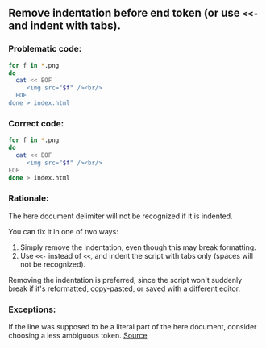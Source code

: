 ## Remove indentation before end token (or use `<<-` and indent with tabs).

### Problematic code:

```sh
for f in *.png
do
  cat << EOF
     <img src="$f" /><br/>
  EOF
done > index.html
```

### Correct code:

```sh
for f in *.png
do
  cat << EOF
     <img src="$f" /><br/>
EOF
done > index.html
```
### Rationale:

The here document delimiter will not be recognized if it is indented.

You can fix it in one of two ways:

1. Simply remove the indentation, even though this may break formatting.
2. Use `<<-` instead of `<<`, and indent the script with tabs only (spaces will not be recognized).

Removing the indentation is preferred, since the script won't suddenly break if it's reformatted, copy-pasted, or saved with a different editor.

### Exceptions:

If the line was supposed to be a literal part of the here document, consider choosing a less ambiguous token.
[Source](https://github.com/koalaman/shellcheck/wiki/SC1039)

